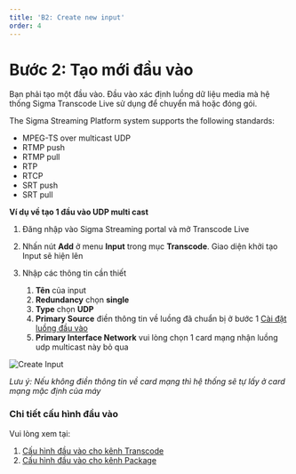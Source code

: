 ```yaml
---
title: 'B2: Create new input'
order: 4
---
```


# Bước 2: Tạo mới đầu vào

Bạn phải tạo một đầu vào. Đầu vào xác định luồng dữ liệu media mà hệ thống Sigma Transcode Live sử dụng để chuyển mã hoặc đóng gói.

The Sigma Streaming Platform system supports the following standards:
- MPEG-TS over multicast UDP
- RTMP push
- RTMP pull
- RTP
- RTCP
- SRT push
- SRT pull

**Ví dụ về tạo 1 đầu vào UDP multi cast**

1. Đăng nhập vào Sigma Streaming portal và mở Transcode Live

2. Nhấn nút **Add** ở menu **Input** trong mục **Transcode**. Giao diện khởi tạo Input sẽ hiện lên

3. Nhập các thông tin cần thiết
   1. **Tên** của input
   2. **Redundancy** chọn **single**
   3. **Type** chọn **UDP**
   4. **Primary Source** điền thông tin về luồng đã chuẩn bị ở bước 1 [Cài đặt luồng đầu vào](./b-step1.md)
   5. **Primary Interface Network** vui lòng chọn 1 card mạng nhận luồng udp multicast này bỏ qua


![Create Input](../images/um-create-input.png)

*Lưu ý: Nếu không điền thông tin về card mạng thì hệ thống sẽ tự lấy ở card mạng mặc định của máy*


### Chi tiết cấu hình đầu vào
Vui lòng xem tại:

1. [Cấu hình đầu vào cho kênh Transcode](../05-resource-input/01-transcode-input.md)
2. [Cấu hình đầu vào cho kênh Package](../05-resource-input/02-package-input.md)